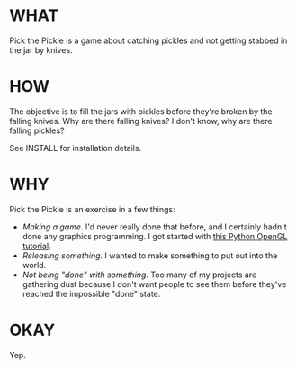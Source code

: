 # WHAT
Pick the Pickle is a game about catching pickles and not getting stabbed in the jar by knives.

# HOW
The objective is to fill the jars with pickles before they're broken by the falling knives. Why are there falling knives? I don't know, why are there falling pickles?

See INSTALL for installation details.

# WHY
Pick the Pickle is an exercise in a few things:

* *Making a game.* I'd never really done that before, and I certainly hadn't done any graphics programming. I got started with [this Python OpenGL tutorial][1].
* *Releasing something.* I wanted to make something to put out into the world.
* *Not being "done" with something.* Too many of my projects are gathering dust because I don't want people to see them before they've reached the impossible "done" state.

# OKAY
Yep.
 
[1]: http://greendalecs.wordpress.com/2012/04/21/3d-programming-in-python-part-1/ "It's pretty good."
